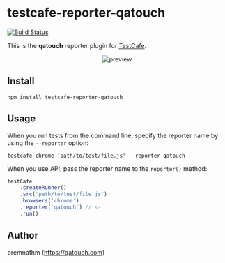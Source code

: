 # testcafe-reporter-qatouch
[![Build Status](https://travis-ci.org/gitdckap/testcafe-reporter-qatouch.svg)](https://travis-ci.org/gitdckap/testcafe-reporter-qatouch)

This is the **qatouch** reporter plugin for [TestCafe](http://devexpress.github.io/testcafe).

<p align="center">
    <img src="https://raw.github.com/gitdckap/testcafe-reporter-qatouch/master/media/preview.png" alt="preview" />
</p>

## Install

```
npm install testcafe-reporter-qatouch
```

## Usage

When you run tests from the command line, specify the reporter name by using the `--reporter` option:

```
testcafe chrome 'path/to/test/file.js' --reporter qatouch
```


When you use API, pass the reporter name to the `reporter()` method:

```js
testCafe
    .createRunner()
    .src('path/to/test/file.js')
    .browsers('chrome')
    .reporter('qatouch') // <-
    .run();
```

## Author
premnathm (https://qatouch.com)
